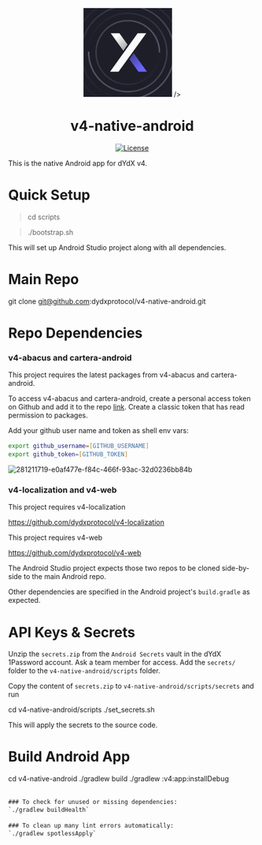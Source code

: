 <div align="center">
  <img src='https://github.com/dydxprotocol/v4-native-android/blob/develop/meta/icon_512.png' alt='icon' style="width:180px;height:180px;"> />
</div>
<h1 align="center">v4-native-android</h1>

<div align="center">
  <a href='https://github.com/dydxprotocol/v4-native-android/blob/main/LICENSE'>
    <img src='https://img.shields.io/badge/License-AGPL_v3-blue.svg' alt='License' />
  </a>
</div>

This is the native Android app for dYdX v4.

# Quick Setup

> cd scripts

> ./bootstrap.sh

This will set up Android Studio project along with all dependencies.

# Main Repo

git clone git@github.com:dydxprotocol/v4-native-android.git

# Repo Dependencies

### v4-abacus and cartera-android

This project requires the latest packages from v4-abacus and cartera-android.

To access v4-abacus and cartera-android, create a personal access token on Github and add it to the repo [link](https://docs.github.com/en/enterprise-server@3.4/authentication/keeping-your-account-and-data-secure/managing-your-personal-access-tokens).  Create a classic token that has read permission to packages.

Add your github user name and token as shell env vars:
```zsh
export github_username=[GITHUB_USERNAME]
export github_token=[GITHUB_TOKEN]
```

<img width="807" alt="281211719-e0af477e-f84c-466f-93ac-32d0236bb84b" src="https://github.com/dydxprotocol/v4-native-android/assets/102453770/46b7b613-b194-4f5f-8b5a-aadff548f234">


### v4-localization and v4-web

This project requires v4-localization

https://github.com/dydxprotocol/v4-localization

This project requires v4-web

https://github.com/dydxprotocol/v4-web

The Android Studio project expects those two repos to be cloned side-by-side to the main Android repo.

Other dependencies are specified in the Android project's `build.gradle` as expected.

# API Keys & Secrets

Unzip the `secrets.zip` from the `Android Secrets` vault in the dYdX 1Password account. Ask a team member for access.
Add the `secrets/` folder to the `v4-native-android/scripts` folder.

Copy the content of `secrets.zip` to `v4-native-android/scripts/secrets` and run

cd v4-native-android/scripts
./set_secrets.sh

This will apply the secrets to the source code.

# Build Android App

cd v4-native-android
./gradlew build
./gradlew :v4:app:installDebug
```

### To check for unused or missing dependencies:
`./gradlew buildHealth`

### To clean up many lint errors automatically:
`./gradlew spotlessApply`




